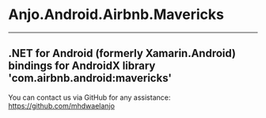 # Anjo.Android.Airbnb.Mavericks

---------------------------------
.NET for Android (formerly Xamarin.Android) bindings for AndroidX library 'com.airbnb.android:mavericks'
---------------------------------
 
You can contact us via GitHub for any assistance: https://github.com/mhdwaelanjo